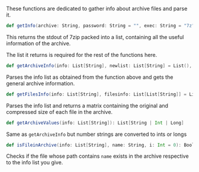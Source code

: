 These functions are dedicated to gather info about archive files and parse it.

```scala
def getInfo(archive: String, password: String = "", exec: String = "7z"): List[String]
```
This returns the stdout of 7zip packed into a list, containing all the useful information of the archive.

The list it returns is required for the rest of the functions here.

```scala
def getArchiveInfo(info: List[String], newlist: List[String] = List(), i: Int = 4): List[String]
```
Parses the info list as obtained from the function above and gets the general archive information.

```scala
def getFilesInfo(info: List[String], filesinfo: List[List[String]] = List(), fileinfo: List[String] = List(), i: Int = 13): List[List[String]]
```
Parses the info list and returns a matrix containing the original and compressed size of each file in the archive.

```scala
def getArchiveValues(info: List[String]): List[String | Int | Long]
```
Same as ```getArchiveInfo``` but number strings are converted to ints or longs

```scala
def isFileinArchive(info: List[String], name: String, i: Int = 0): Boolean
```
Checks if the file whose path contains ```name``` exists in the archive respective to the info list you give.
